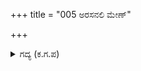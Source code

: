 +++
title = "005 ಅರಸನಲಿ ಮೇಣ್"

+++

<details><summary>ಗದ್ಯ (ಕ.ಗ.ಪ) </summary>

5. "ಈ ನನ್ನ ಮನೋರಥವನ್ನು ಯುಧಿಷ್ಠಿರ, ನಕುಲ ಸಹದೇವರುಗಳಲ್ಲಿ ಹೇಳಿ ಪ್ರಯೋಜನವಿಲ್ಲ. ಅರ್ಜುನನಲ್ಲಿ ಹೇಳೋಣವೆಂದರೆ ಅವನು ಸಮೀಪದಲ್ಲಿಲ್ಲ. ಶತ್ರುಭಯಂಕರನಾದ ಭೀಮಸೇನನೇ ಕಾಣಿಸುತ್ತಿದ್ದಾನೆ," ಎಂದು ಅವನ ಬಳಿ ಬಂದು ನಗುತ್ತಾ ಪ್ರೀತಿಯಿಂದ ಮಾತಾಡಿಸಿದಳು.
</details>
